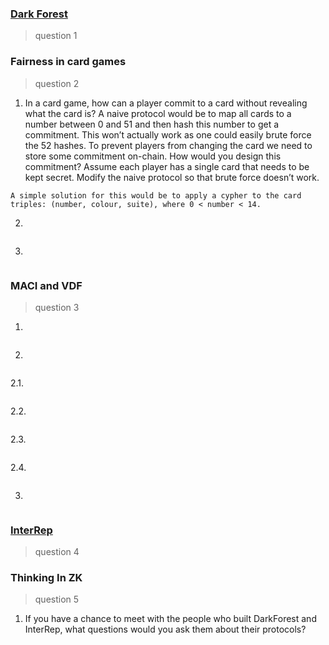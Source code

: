 ### [Dark Forest](https://github.com/alienflip/zku/tree/main/week_3/darkForest)

> question 1

### Fairness in card games

> question 2

1. In a card game, how can a player commit to a card without revealing what the card is? A naive protocol would be to map all cards to a number between 0 and 51 and then hash this number to get a commitment. This won’t actually work as one could easily brute force the 52 hashes.
To prevent players from changing the card we need to store some commitment on-chain. How would you design this commitment? Assume each player has a single card that needs to be kept secret.  Modify the naive protocol so that brute force doesn’t work.

```
A simple solution for this would be to apply a cypher to the card triples: (number, colour, suite), where 0 < number < 14.
```

2.
```
```

3.
```
```

### MACI and VDF

> question 3

1.
```
```

2.
```
```

2.1.
```
```

2.2.
```
```

2.3.
```
```

2.4.
```
```

3.
```
```

### [InterRep](https://github.com/alienflip/zku/tree/main/week_3/interRep)

> question 4

### Thinking In ZK

> question 5

1. If you have a chance to meet with the people who built DarkForest and InterRep, what questions would you ask them about their protocols?
```
```

